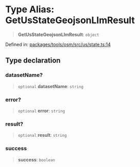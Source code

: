 # Type Alias: GetUsStateGeojsonLlmResult

> **GetUsStateGeojsonLlmResult**: `object`

Defined in: [packages/tools/osm/src/us/state.ts:14](https://github.com/GeoDaCenter/openassistant/blob/dc72d81a35cf8e46295657303846fbb4ad891993/packages/tools/osm/src/us/state.ts#L14)

## Type declaration

### datasetName?

> `optional` **datasetName**: `string`

### error?

> `optional` **error**: `string`

### result?

> `optional` **result**: `string`

### success

> **success**: `boolean`
